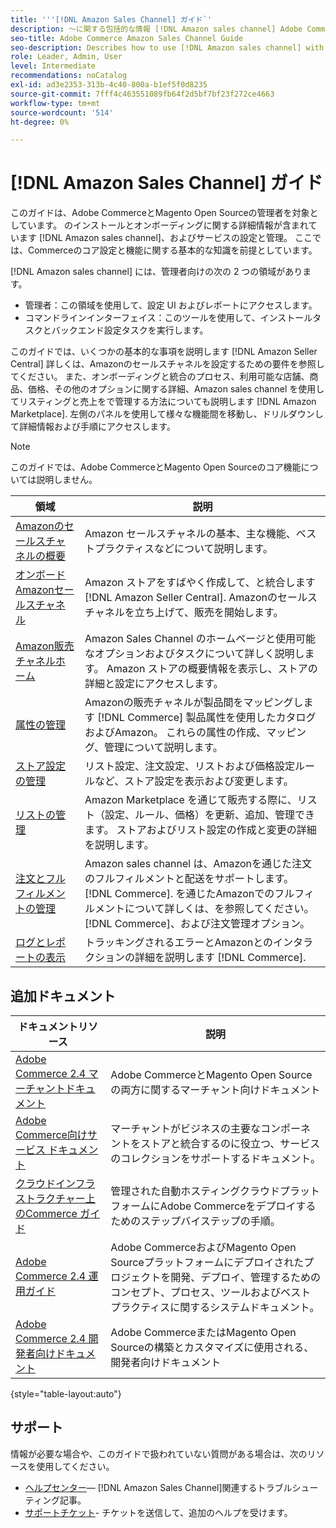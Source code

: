 ```yaml
---
title: '''[!DNL Amazon Sales Channel] ガイド`'
description: ～に関する包括的な情報 [!DNL Amazon sales channel] Adobe Commerce管理者およびMagento Open Source管理者（インストールやオンボーディングを含む）
seo-title: Adobe Commerce Amazon Sales Channel Guide
seo-description: Describes how to use [!DNL Amazon sales channel] with Adobe Commerce or Magento Open Source.
role: Leader, Admin, User
level: Intermediate
recommendations: noCatalog
exl-id: ad3e2353-313b-4c40-800a-b1ef5f0d8235
source-git-commit: 7fff4c463551089fb64f2d5bf7bf23f272ce4663
workflow-type: tm+mt
source-wordcount: '514'
ht-degree: 0%

---
```


# [!DNL Amazon Sales Channel] ガイド

このガイドは、Adobe CommerceとMagento Open Sourceの管理者を対象としています。 のインストールとオンボーディングに関する詳細情報が含まれています [!DNL Amazon sales channel]、およびサービスの設定と管理。 ここでは、Commerceのコア設定と機能に関する基本的な知識を前提としています。

[!DNL Amazon sales channel] には、管理者向けの次の 2 つの領域があります。

* 管理者：この領域を使用して、設定 UI およびレポートにアクセスします。
* コマンドラインインターフェイス：このツールを使用して、インストールタスクとバックエンド設定タスクを実行します。

このガイドでは、いくつかの基本的な事項を説明します [!DNL Amazon Seller Central] 詳しくは、Amazonのセールスチャネルを設定するための要件を参照してください。 また、オンボーディングと統合のプロセス、利用可能な店舗、商品、価格、その他のオプションに関する詳細、Amazon sales channel を使用してリスティングと売上をで管理する方法についても説明します [!DNL Amazon Marketplace]. 左側のパネルを使用して様々な機能間を移動し、ドリルダウンして詳細情報および手順にアクセスします。

>[!NOTE]
>
>このガイドでは、Adobe CommerceとMagento Open Sourceのコア機能については説明しません。

| 領域 | 説明 |
|-------------------------------------------------------------|---------------------------------------------------------------------------------------------------------------------------------------------------------------------------------------------------------------|
| [Amazonのセールスチャネルの概要](./overview.md) | Amazon セールスチャネルの基本、主な機能、ベストプラクティスなどについて説明します。 |
| [オンボードAmazonセールスチャネル](./amazon-onboarding-home.md) | Amazon ストアをすばやく作成して、と統合します [!DNL Amazon Seller Central]. Amazonのセールスチャネルを立ち上げて、販売を開始します。 |
| [Amazon販売チャネルホーム](./amazon-sales-channel-home.md) | Amazon Sales Channel のホームページと使用可能なオプションおよびタスクについて詳しく説明します。 Amazon ストアの概要情報を表示し、ストアの詳細と設定にアクセスします。 |
| [属性の管理](./attributes-view.md) | Amazonの販売チャネルが製品間をマッピングします [!DNL Commerce] 製品属性を使用したカタログおよびAmazon。 これらの属性の作成、マッピング、管理について説明します。 |
| [ストア設定の管理](./ob-store-review.md) | リスト設定、注文設定、リストおよび価格設定ルールなど、ストア設定を表示および変更します。 |
| [リストの管理](./managing-product-listings.md) | Amazon Marketplace を通じて販売する際に、リスト（設定、ルール、価格）を更新、追加、管理できます。 ストアおよびリスト設定の作成と変更の詳細を説明します。 |
| [注文とフルフィルメントの管理](./managing-orders.md) | Amazon sales channel は、Amazonを通じた注文のフルフィルメントと配送をサポートします。 [!DNL Commerce]. を通じたAmazonでのフルフィルメントについて詳しくは、を参照してください。 [!DNL Commerce]、および注文管理オプション。 |
| [ログとレポートの表示](./amazon-logs-reports.md) | トラッキングされるエラーとAmazonとのインタラクションの詳細を説明します [!DNL Commerce]. |

## 追加ドキュメント

| ドキュメントリソース | 説明 |
|---------------------------------------------------------------------------------------------------------------------------------------|----------------------------------------------------------------------------------------------------------------------------------------------------------------------------------------|
| [Adobe Commerce 2.4 マーチャントドキュメント](https://experienceleague.adobe.com/docs/commerce-admin/user-guides/home.html) | Adobe CommerceとMagento Open Sourceの両方に関するマーチャント向けドキュメント |
| [Adobe Commerce向けサービス ドキュメント](https://experienceleague.adobe.com/docs/commerce-merchant-services/user-guides/home.html) | マーチャントがビジネスの主要なコンポーネントをストアと統合するのに役立つ、サービスのコレクションをサポートするドキュメント。 |
| [クラウドインフラストラクチャー上のCommerce ガイド](https://experienceleague.adobe.com/docs/commerce-cloud-service/user-guide/overview.html) | 管理された自動ホスティングクラウドプラットフォームにAdobe Commerceをデプロイするためのステップバイステップの手順。 |
| [Adobe Commerce 2.4 運用ガイド](https://experienceleague.adobe.com/docs/commerce-operations/operational-guides/home.html) | Adobe CommerceおよびMagento Open Sourceプラットフォームにデプロイされたプロジェクトを開発、デプロイ、管理するためのコンセプト、プロセス、ツールおよびベストプラクティスに関するシステムドキュメント。 |
| [Adobe Commerce 2.4 開発者向けドキュメント](https://developer.adobe.com/commerce/docs) | Adobe CommerceまたはMagento Open Sourceの構築とカスタマイズに使用される、開発者向けドキュメント |

{style="table-layout:auto"}

## サポート

情報が必要な場合や、このガイドで扱われていない質問がある場合は、次のリソースを使用してください。

* [ヘルプセンター](https://support.magento.com/hc/en-us)— [!DNL Amazon Sales Channel]関連するトラブルシューティング記事。
* [サポートチケット](https://support.magento.com/hc/en-us/articles/360000913794#submit-ticket)- チケットを送信して、追加のヘルプを受けます。
